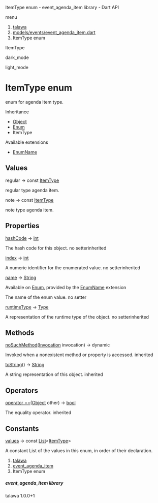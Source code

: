 




ItemType enum - event\_agenda\_item library - Dart API







menu

1. [talawa](../index.html)
2. [models/events/event\_agenda\_item.dart](../file-___home_harshil_Desktop_open-source_palisadoes_talawa_lib_models_events_event_agenda_item/)
3. ItemType enum

ItemType


dark\_mode

light\_mode




# ItemType enum


enum for agenda Item type.


Inheritance

* [Object](https://api.flutter.dev/flutter/dart-core/Object-class.html)
* [Enum](https://api.flutter.dev/flutter/dart-core/Enum-class.html)
* ItemType

Available extensions

* [EnumName](https://api.flutter.dev/flutter/dart-core/EnumName.html)



## Values

regular
→ const [ItemType](../file-___home_harshil_Desktop_open-source_palisadoes_talawa_lib_models_events_event_agenda_item/ItemType.html)

regular type agenda item.


note
→ const [ItemType](../file-___home_harshil_Desktop_open-source_palisadoes_talawa_lib_models_events_event_agenda_item/ItemType.html)

note type agenda item.




## Properties

[hashCode](https://api.flutter.dev/flutter/dart-core/Object/hashCode.html)
→ [int](https://api.flutter.dev/flutter/dart-core/int-class.html)

The hash code for this object.
no setterinherited

[index](https://api.flutter.dev/flutter/dart-core/Enum/index.html)
→ [int](https://api.flutter.dev/flutter/dart-core/int-class.html)

A numeric identifier for the enumerated value.
no setterinherited

[name](https://api.flutter.dev/flutter/dart-core/EnumName/name.html)
→ [String](https://api.flutter.dev/flutter/dart-core/String-class.html)

Available on [Enum](https://api.flutter.dev/flutter/dart-core/Enum-class.html),
provided by the [EnumName](https://api.flutter.dev/flutter/dart-core/EnumName.html) extension

The name of the enum value.
no setter

[runtimeType](https://api.flutter.dev/flutter/dart-core/Object/runtimeType.html)
→ [Type](https://api.flutter.dev/flutter/dart-core/Type-class.html)

A representation of the runtime type of the object.
no setterinherited



## Methods

[noSuchMethod](https://api.flutter.dev/flutter/dart-core/Object/noSuchMethod.html)([Invocation](https://api.flutter.dev/flutter/dart-core/Invocation-class.html) invocation)
→ dynamic


Invoked when a nonexistent method or property is accessed.
inherited

[toString](https://api.flutter.dev/flutter/dart-core/Object/toString.html)()
→ [String](https://api.flutter.dev/flutter/dart-core/String-class.html)


A string representation of this object.
inherited



## Operators

[operator ==](https://api.flutter.dev/flutter/dart-core/Object/operator_equals.html)([Object](https://api.flutter.dev/flutter/dart-core/Object-class.html) other)
→ [bool](https://api.flutter.dev/flutter/dart-core/bool-class.html)


The equality operator.
inherited



## Constants

[values](../file-___home_harshil_Desktop_open-source_palisadoes_talawa_lib_models_events_event_agenda_item/ItemType/values-constant.html)
→ const [List](https://api.flutter.dev/flutter/dart-core/List-class.html)<[ItemType](../file-___home_harshil_Desktop_open-source_palisadoes_talawa_lib_models_events_event_agenda_item/ItemType.html)>

A constant List of the values in this enum, in order of their declaration.




1. [talawa](../index.html)
2. [event\_agenda\_item](../file-___home_harshil_Desktop_open-source_palisadoes_talawa_lib_models_events_event_agenda_item/)
3. ItemType enum

##### event\_agenda\_item library





talawa
1.0.0+1







